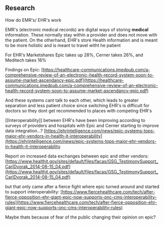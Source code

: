 ## Research
How do EMR's/ EHR's work

EMR's (electronic medical records) are digital ways of storing **medical** information. These normally stay within a provider and does not move with the patient. On the otherhand,  EHR's store Health information and is meant to be more holistic and is meant to travel witht he patient

For EHR's Marketshares Epic takes up 28%, Cerner takes 26%, and Meditech takes 16%

Findings on Epic: [https://healthcare-communications.imedpub.com/a-comprehensive-review-of-an-electronic-health-record-system-soon-to-assume-market-ascendancy-epic.pdf](https://healthcare-communications.imedpub.com/a-comprehensive-review-of-an-electronic-health-record-system-soon-to-assume-market-ascendancy-epic.pdf)

And these systems cant talk to each other, which leads to greater separation and less patient choice since switching EHR's is difficult for doctors so they dont get recommended to places with competing EHR's

[[Interoperability]] between EHR's have been improving according to surveys of providers and hospitals with Epic and Cerner starting to improve data integration...?
[https://ehrintelligence.com/news/epic-systems-tops-major-ehr-vendors-in-health-it-interoperability](https://ehrintelligence.com/news/epic-systems-tops-major-ehr-vendors-in-health-it-interoperability

Report on increased data exchanges between epic and other vendors: [https://www.healthit.gov/sites/default/files/facas/GSG_TestimonySupport_CarlDvorak_2014-08-15_04.pdf](https://www.healthit.gov/sites/default/files/facas/GSG_TestimonySupport_CarlDvorak_2014-08-15_04.pdf)

but that only came after a fierce fight where epic turned around and started to support interoperability:
[https://www.fiercehealthcare.com/tech/after-fierce-opposition-ehr-giant-epic-now-supports-onc-cms-interoperability-rules](https://www.fiercehealthcare.com/tech/after-fierce-opposition-ehr-giant-epic-now-supports-onc-cms-interoperability-rules)

Maybe thats because of fear of the public changing their opinion on epic?
